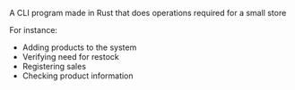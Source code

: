 A CLI program made in Rust that does operations required for a small store

For instance:

- Adding products to the system
- Verifying need for restock
- Registering sales
- Checking product information
